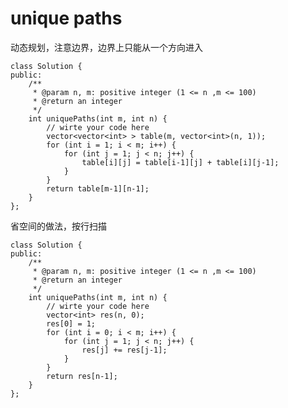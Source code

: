 # unique paths

动态规划，注意边界，边界上只能从一个方向进入

    class Solution {
    public:
        /**
         * @param n, m: positive integer (1 <= n ,m <= 100)
         * @return an integer
         */
        int uniquePaths(int m, int n) {
            // wirte your code here
            vector<vector<int> > table(m, vector<int>(n, 1));
            for (int i = 1; i < m; i++) {
                for (int j = 1; j < n; j++) {
                    table[i][j] = table[i-1][j] + table[i][j-1];
                }
            }
            return table[m-1][n-1];
        }
    };

省空间的做法，按行扫描

    class Solution {
    public:
        /**
         * @param n, m: positive integer (1 <= n ,m <= 100)
         * @return an integer
         */
        int uniquePaths(int m, int n) {
            // wirte your code here
            vector<int> res(n, 0);
            res[0] = 1;
            for (int i = 0; i < m; i++) {
                for (int j = 1; j < n; j++) {
                    res[j] += res[j-1];
                }
            }
            return res[n-1];
        }
    };
